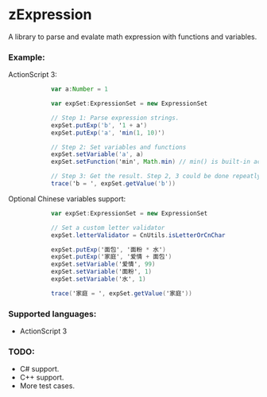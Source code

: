 # zExpression

A library to parse and evalate math expression with functions and
variables.

### Example:

ActionScript 3:
```actionscript
			var a:Number = 1

			var expSet:ExpressionSet = new ExpressionSet

			// Step 1: Parse expression strings.
			expSet.putExp('b', '1 + a')
			expSet.putExp('a', 'min(1, 10)')

			// Step 2: Set variables and functions
			expSet.setVariable('a', a)
			expSet.setFunction('min', Math.min) // min() is built-in actually, example only.

			// Step 3: Get the result. Step 2, 3 could be done repeatly.
			trace('b = ', expSet.getValue('b'))
```

Optional Chinese variables support:

```actionscript
			var expSet:ExpressionSet = new ExpressionSet

			// Set a custom letter validator
			expSet.letterValidator = CnUtils.isLetterOrCnChar

			expSet.putExp('面包', '面粉 * 水')
			expSet.putExp('家庭', '爱情 + 面包')
			expSet.setVariable('爱情', 99)
			expSet.setVariable('面粉', 1)
			expSet.setVariable('水', 1)

			trace('家庭 = ', expSet.getValue('家庭'))
```

### Supported languages:
* ActionScript 3

### TODO:
* C# support.
* C++ support.
* More test cases.
